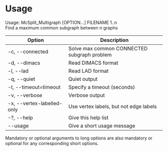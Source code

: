 # Usage
Usage: McSplit_Multigraph [OPTION...] FILENAME 1..n  
Find a maximum common subgraph between n graphs

| Option                      | Description                                                                       |
|-----------------------------|-----------------------------------------------------------------------------------|
| -c, --connected             | Solve max common CONNECTED subgraph problem                                       |
| -d, --dimacs                | Read DIMACS format                                                                |
| -l, --lad                   | Read LAD format                                                                   |
| -q, --quiet                 | Quiet output                                                                      |
| -t, --timeout=timeout       | Specify a timeout (seconds)                                                       |
| -v, --verbose               | Verbose output                                                                    |
| -x, --vertex-labelled-only  | Use vertex labels, but not edge labels                                            |
| -?, --help                  | Give this help list                                                               |
| --usage                     | Give a short usage message                                                        |

Mandatory or optional arguments to long options are also mandatory or optional for any corresponding short options.
